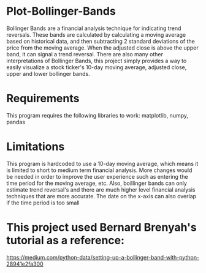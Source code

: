 # Plot-Bollinger-Bands
Bollinger Bands are a financial analysis technique for indicating trend reversals. These bands are calculated by calculating a moving average based on historical data, and then subtracting 2 standard deviations of the price from the moving average. When the adjusted close is above the upper band, it can signal a trend reversal. There are also many other interpretations of Bollinger Bands, this project simply provides a way to easily visualize a stock ticker's 10-day moving average, adjusted close, upper and lower bollinger bands.

# Requirements
This program requires the following libraries to work: matplotlib, numpy, pandas

# Limitations
This program is hardcoded to use a 10-day moving average, which means it is limited to short to medium term financial analysis. More changes would be needed in order to improve the user experience such as entering the time period for the moving average, etc. Also, boillinger bands can only estimate trend reversal's and there are much higher level financial analysis techniques that are more accurate. The date on the x-axis can also overlap if the time period is too small 

# This project used Bernard Brenyah's tutorial as a reference:
https://medium.com/python-data/setting-up-a-bollinger-band-with-python-28941e2fa300

